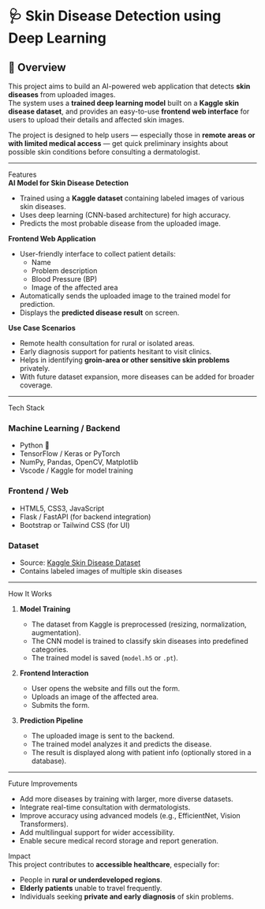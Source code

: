 # 🩺 Skin Disease Detection using Deep Learning  

## 📘 Overview  
This project aims to build an AI-powered web application that detects **skin diseases** from uploaded images.  
The system uses a **trained deep learning model** built on a **Kaggle skin disease dataset**, and provides an easy-to-use **frontend web interface** for users to upload their details and affected skin images.  

The project is designed to help users — especially those in **remote areas or with limited medical access** — get quick preliminary insights about possible skin conditions before consulting a dermatologist.

---

Features  
**AI Model for Skin Disease Detection**  
  - Trained using a **Kaggle dataset** containing labeled images of various skin diseases.  
  - Uses deep learning (CNN-based architecture) for high accuracy.  
  - Predicts the most probable disease from the uploaded image.  

**Frontend Web Application**  
  - User-friendly interface to collect patient details:  
    - Name    
    - Problem description  
    - Blood Pressure (BP)    
    - Image of the affected area  
  - Automatically sends the uploaded image to the trained model for prediction.  
  - Displays the **predicted disease result** on screen.  

**Use Case Scenarios**  
  - Remote health consultation for rural or isolated areas.  
  - Early diagnosis support for patients hesitant to visit clinics.  
  - Helps in identifying **groin-area or other sensitive skin problems** privately.  
  - With future dataset expansion, more diseases can be added for broader coverage.  

---

Tech Stack  

### **Machine Learning / Backend**
- Python 🐍  
- TensorFlow / Keras or PyTorch  
- NumPy, Pandas, OpenCV, Matplotlib  
- Vscode / Kaggle for model training  

### **Frontend / Web**
- HTML5, CSS3, JavaScript  
- Flask / FastAPI (for backend integration)  
- Bootstrap or Tailwind CSS (for UI)  

### **Dataset**
- Source: [Kaggle Skin Disease Dataset](https://www.kaggle.com/)  
- Contains labeled images of multiple skin diseases  

---

How It Works  

1. **Model Training**
   - The dataset from Kaggle is preprocessed (resizing, normalization, augmentation).  
   - The CNN model is trained to classify skin diseases into predefined categories.  
   - The trained model is saved (`model.h5` or `.pt`).  

2. **Frontend Interaction**
   - User opens the website and fills out the form.  
   - Uploads an image of the affected area.  
   - Submits the form.  

3. **Prediction Pipeline**
   - The uploaded image is sent to the backend.  
   - The trained model analyzes it and predicts the disease.  
   - The result is displayed along with patient info (optionally stored in a database).  

---

Future Improvements  
- Add more diseases by training with larger, more diverse datasets.  
- Integrate real-time consultation with dermatologists.  
- Improve accuracy using advanced models (e.g., EfficientNet, Vision Transformers).  
- Add multilingual support for wider accessibility.  
- Enable secure medical record storage and report generation.  

Impact  
This project contributes to **accessible healthcare**, especially for:  
- People in **rural or underdeveloped regions**.  
- **Elderly patients** unable to travel frequently.  
- Individuals seeking **private and early diagnosis** of skin problems.  
